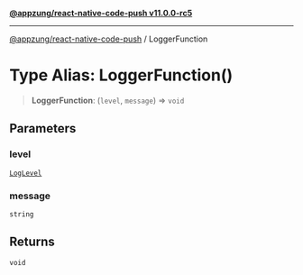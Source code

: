 [**@appzung/react-native-code-push v11.0.0-rc5**](../README.md)

---

[@appzung/react-native-code-push](../README.md) / LoggerFunction

# Type Alias: LoggerFunction()

> **LoggerFunction**: (`level`, `message`) => `void`

## Parameters

### level

[`LogLevel`](../enumerations/LogLevel.md)

### message

`string`

## Returns

`void`
